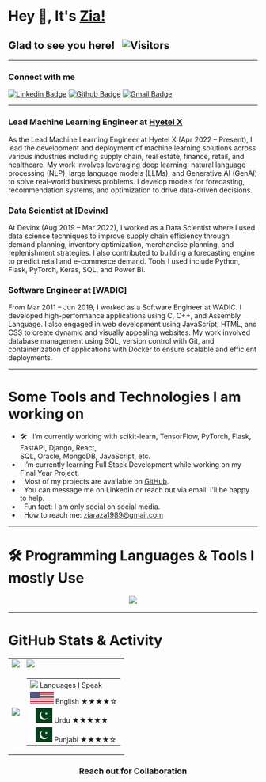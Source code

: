 # Hey 👋, It's [Zia!](https://github.com/ziaraza/)

## Glad to see you here! &nbsp; ![Visitors](https://api.visitorbadge.io/api/visitors?path=ziaraza&label=Visitors&labelColor=%23697689&countColor=%231ccce4)

---

### Connect with me

[![Linkedin Badge](https://img.shields.io/badge/-LinkedIn-important)](https://www.linkedin.com/in/im-zia/)
[![Github Badge](https://img.shields.io/badge/-Github-brightgreen)](https://github.com/ziaraza/)
[![Gmail Badge](https://img.shields.io/badge/-Gmail-red)](mailto:ziaraza1989@gmail.com)

---

### **Lead Machine Learning Engineer at [Hyetel X](https://hyetelx.com/)**

As the Lead Machine Learning Engineer at Hyetel X (Apr 2022 – Present), I lead the development and deployment of machine learning solutions across various industries including supply chain, real estate, finance, retail, and healthcare. My work involves leveraging deep learning, natural language processing (NLP), large language models (LLMs), and Generative AI (GenAI) to solve real-world business problems. I develop models for forecasting, recommendation systems, and optimization to drive data-driven decisions.

### **Data Scientist at [Devinx]**

At Devinx (Aug 2019 – Mar 2022), I worked as a Data Scientist where I used data science techniques to improve supply chain efficiency through demand planning, inventory optimization, merchandise planning, and replenishment strategies. I also contributed to building a forecasting engine to predict retail and e-commerce demand. Tools I used include Python, Flask, PyTorch, Keras, SQL, and Power BI.

### **Software Engineer at [WADIC]**

From Mar 2011 – Jun 2019, I worked as a Software Engineer at WADIC. I developed high-performance applications using C, C++, and Assembly Language. I also engaged in web development using JavaScript, HTML, and CSS to create dynamic and visually appealing websites. My work involved database management using SQL, version control with Git, and containerization of applications with Docker to ensure scalable and efficient deployments.

---

# **Some Tools and Technologies I am working on**

- 🛠 &nbsp; I’m currently working with scikit-learn, TensorFlow, PyTorch, Flask, FastAPI, Django, React,  
  SQL, Oracle, MongoDB, JavaScript, etc.  
-  &nbsp; I’m currently learning Full Stack Development while working on my Final Year Project.  
-  &nbsp; Most of my projects are available on [GitHub](https://github.com/ziaraza/).  
-  &nbsp; You can message me on LinkedIn or reach out via email. I’ll be happy to help.  
-  &nbsp; Fun fact: I am only social on social media.  
-  &nbsp; How to reach me: ziaraza1989@gmail.com

---

# 🛠️ **Programming Languages & Tools I mostly Use**

<p align="center">
  <a href="https://skillicons.dev">
    <img src="https://skillicons.dev/icons?i=python,pytorch,tensorflow,opencv,sklearn,django,flask,fastapi,postgres,sqlite,mongodb,redis,bash,html,css,js,react,azure,linux,git,github,githubactions,kubernetes,docker,c,vscode,heroku,anaconda" />
  </a>
</p>

---

# **GitHub Stats & Activity**

<table>
  <tr>
    <td>
      <img height="180em" src="https://github-readme-stats-sigma-five.vercel.app/api?username=ziaraza&show_icons=true&hide_border=true&&count_private=true&include_all_commits=true" />
    </td>
    <td>
      <img height="180em" src="https://github-readme-streak-stats.herokuapp.com/?user=ziaraza&hide_border=true" />
    </td>
  </tr>
  <tr>
    <td>
      <img height="180em" src="https://github-readme-stats-sigma-five.vercel.app/api/top-langs/?username=ziaraza&exclude_repo=KNN-Image-Classification&show_icons=true&hide_border=true&layout=compact&langs_count=8" />
    </td>
    <td>
      <table>
        <tr><td><img src="https://github.com/milaan9/milaan9/blob/main/3898082.svg" width="45"> Languages I Speak</td></tr>
        <tr><td><img src="https://github.com/ziaraza/ziaraza/blob/main/Flag_of_the_United_States.svg" height="25"> English ★★★★☆</td></tr>
        <tr><td><img src="https://github.com/ziaraza/ziaraza/blob/main/Flag_of_Pakistan.svg.webp" height="30"> Urdu    ★★★★★</td></tr>
        <tr><td><img src="https://github.com/ziaraza/ziaraza/blob/main/Flag_of_Pakistan.svg.webp" height="30"> Punjabi ★★★★☆</td></tr>
      </table>
    </td>
  </tr>
</table>

<div align="center">

### Reach out for Collaboration

</div>

